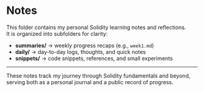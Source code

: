 # Notes

This folder contains my personal Solidity learning notes and reflections.  
It is organized into subfolders for clarity:

- **summaries/** → weekly progress recaps (e.g., `week1.md`)
- **daily/** → day-to-day logs, thoughts, and quick notes
- **snippets/** → code snippets, references, and small experiments

---

These notes track my journey through Solidity fundamentals and beyond,  
serving both as a personal journal and a public record of progress.
